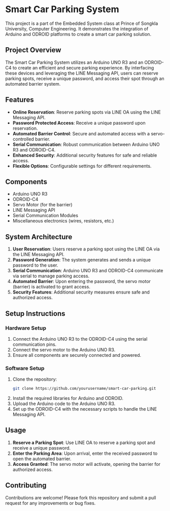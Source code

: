 ﻿# Smart Car Parking System

This project is a part of the Embedded System class at Prince of Songkla University, Computer Engineering. It demonstrates the integration of Arduino and ODROID platforms to create a smart car parking solution.


## Project Overview

The Smart Car Parking System utilizes an Arduino UNO R3 and an ODROID-C4 to create an efficient and secure parking experience. By interfacing these devices and leveraging the LINE Messaging API, users can reserve parking spots, receive a unique password, and access their spot through an automated barrier system.

## Features

- **Online Reservation**: Reserve parking spots via LINE OA using the LINE Messaging API.
- **Password Protected Access**: Receive a unique password upon reservation.
- **Automated Barrier Control**: Secure and automated access with a servo-controlled barrier.
- **Serial Communication**: Robust communication between Arduino UNO R3 and ODROID-C4.
- **Enhanced Security**: Additional security features for safe and reliable access.
- **Flexible Options**: Configurable settings for different requirements.

## Components

- Arduino UNO R3
- ODROID-C4
- Servo Motor (for the barrier)
- LINE Messaging API
- Serial Communication Modules
- Miscellaneous electronics (wires, resistors, etc.)

## System Architecture

1. **User Reservation**: Users reserve a parking spot using the LINE OA via the LINE Messaging API.
2. **Password Generation**: The system generates and sends a unique password to the user.
3. **Serial Communication**: Arduino UNO R3 and ODROID-C4 communicate via serial to manage parking access.
4. **Automated Barrier**: Upon entering the password, the servo motor (barrier) is activated to grant access.
5. **Security Features**: Additional security measures ensure safe and authorized access.

## Setup Instructions

### Hardware Setup

1. Connect the Arduino UNO R3 to the ODROID-C4 using the serial communication pins.
2. Connect the servo motor to the Arduino UNO R3.
3. Ensure all components are securely connected and powered.

### Software Setup

1. Clone the repository:
    ```bash
    git clone https://github.com/yourusername/smart-car-parking.git
    ```
2. Install the required libraries for Arduino and ODROID.
3. Upload the Arduino code to the Arduino UNO R3.
4. Set up the ODROID-C4 with the necessary scripts to handle the LINE Messaging API.

## Usage

1. **Reserve a Parking Spot**: Use LINE OA to reserve a parking spot and receive a unique password.
2. **Enter the Parking Area**: Upon arrival, enter the received password to open the automated barrier.
3. **Access Granted**: The servo motor will activate, opening the barrier for authorized access.

## Contributing

Contributions are welcome! Please fork this repository and submit a pull request for any improvements or bug fixes.
